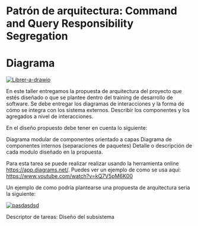# Patrón de arquitectura: Command and Query Responsibility Segregation

# Diagrama 

<a href="https://ibb.co/9p32FBH"><img src="https://i.ibb.co/p1rZtNj/Librer-a-drawio.png" alt="Librer-a-drawio" border="0"></a>

En este taller entregamos la propuesta de arquitectura del proyecto que estés diseñado o que se plantee dentro del training de desarrollo de software. Se debe entregar los diagramas de interacciones y la forma de cómo se integra con los sistema externos. Describir los componentes y los agregados a nivel de interacciones.

En el diseño propuesto debe tener en cuenta lo siguiente:

Diagrama modular de componentes orientado a capas
Diagrama de componentes internos (separaciones de paquetes)
Detalle o descripción de cada modulo diseñado en la propuesta.


Para esta tarea se puede realizar realizar usando la herramienta online https://app.diagrams.net/. Puedes ver un ejemplo de como se usa aquí: https://www.youtube.com/watch?v=kQ7V5pM6K00

Un ejemplo de como podría plantearse una propuesta de arquitectura seria la siguiente:

<a href="https://imgbb.com/"><img src="https://i.ibb.co/h7x2vZ9/pasdasdsd.jpg" alt="pasdasdsd" border="0"></a>

Descriptor de tareas: Diseño del subsistema
